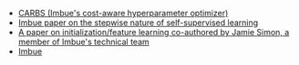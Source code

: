- [CARBS (Imbue's cost-aware hyperparameter optimizer)](https://arxiv.org/abs/2306.08055)
- [Imbue paper on the stepwise nature of self-supervised learning](https://arxiv.org/abs/2303.15438)
- [A paper on initialization/feature learning co-authored by Jamie Simon, a member of Imbue's technical team](https://arxiv.org/abs/2310.17813)
- [Imbue](https://imbue.com/)